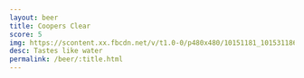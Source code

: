 ```yaml
---
layout: beer
title: Coopers Clear
score: 5
img: https://scontent.xx.fbcdn.net/v/t1.0-0/p480x480/10151181_10153118668273745_149724940762965990_n.jpg?oh=77a49665e0d658b4ae6155bc37aa81fb&oe=588D4419
desc: Tastes like water
permalink: /beer/:title.html
---
```

